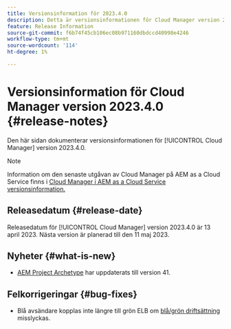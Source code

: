 ```yaml
---
title: Versionsinformation för 2023.4.0
description: Detta är versionsinformationen för Cloud Manager version 2023.4.0.
feature: Release Information
source-git-commit: f6b74f45cb106ec08b971160dbdccd40998e4246
workflow-type: tm+mt
source-wordcount: '114'
ht-degree: 1%

---
```



# Versionsinformation för Cloud Manager version 2023.4.0 {#release-notes}

Den här sidan dokumenterar versionsinformationen för [!UICONTROL Cloud Manager] version 2023.4.0.

>[!NOTE]
>
>Information om den senaste utgåvan av Cloud Manager på AEM as a Cloud Service finns i [Cloud Manager i AEM as a Cloud Service versionsinformation.](https://experienceleague.adobe.com/docs/experience-manager-cloud-service/content/implementing/using-cloud-manager/release-notes-cloud-manager/release-notes-cm-current.html)

## Releasedatum {#release-date}

Releasedatum för [!UICONTROL Cloud Manager] version 2023.4.0 är 13 april 2023. Nästa version är planerad till den 11 maj 2023.

## Nyheter {#what-is-new}

* [AEM Project Archetype](https://experienceleague.adobe.com/docs/experience-manager-core-components/using/developing/archetype/overview.html) har uppdaterats till version 41.

## Felkorrigeringar {#bug-fixes}

* Blå avsändare kopplas inte längre till grön ELB om [blå/grön driftsättning](/help/introduction.md#blue-green) misslyckas.
